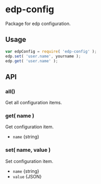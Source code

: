 # edp-config

Package for edp configuration.

## Usage

```javascript
var edpConfig = require( 'edp-config' );
edp.set( 'user.name', yourname );
edp.get( 'user.name' );
```

## API


### all()

Get all configuration items.

### get( name )

Get configuration item.

- `name` {string}

### set( name, value )

Set configuration item.

- `name` {string}
- `value` {JSON}
